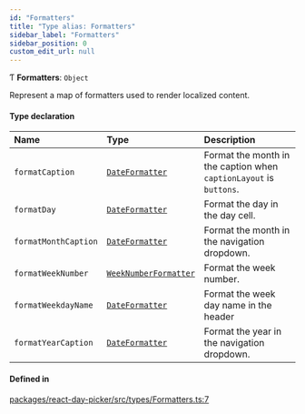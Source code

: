 ```yaml
---
id: "Formatters"
title: "Type alias: Formatters"
sidebar_label: "Formatters"
sidebar_position: 0
custom_edit_url: null
---
```


Ƭ **Formatters**: `Object`

Represent a map of formatters used to render localized content.

#### Type declaration

| Name | Type | Description |
| :------ | :------ | :------ |
| `formatCaption` | [`DateFormatter`](DateFormatter) | Format the month in the caption when `captionLayout` is `buttons`. |
| `formatDay` | [`DateFormatter`](DateFormatter) | Format the day in the day cell. |
| `formatMonthCaption` | [`DateFormatter`](DateFormatter) | Format the month in the navigation dropdown. |
| `formatWeekNumber` | [`WeekNumberFormatter`](WeekNumberFormatter) | Format the week number. |
| `formatWeekdayName` | [`DateFormatter`](DateFormatter) | Format the week day name in the header |
| `formatYearCaption` | [`DateFormatter`](DateFormatter) | Format the year in the navigation dropdown. |

#### Defined in

[packages/react-day-picker/src/types/Formatters.ts:7](https://github.com/gpbl/react-day-picker/blob/b5db746c/packages/react-day-picker/src/types/Formatters.ts#L7)
